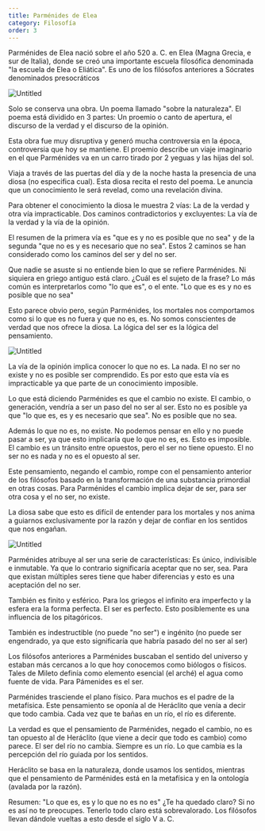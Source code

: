 ```yaml
---
title: Parménides de Elea
category: Filosofía
order: 3
---
```


Parménides de Elea nació sobre el año 520 a. C. en Elea (Magna Grecia, e sur de Italia), donde se creó una importante escuela filosófica denominada "la escuela de Elea o Eliática". Es uno de los filósofos anteriores a Sócrates denominados presocráticos

![Untitled]({{site.baseurl}}/images/Parme%CC%81nides%20de%20Elea%20446fa30313a14b889de389c753dfa2a1/Magna_Graecia_ancient_colonies_and_dialects-es_-_Velia_-_Wikipedia__la_enciclopedia_libre.png)

Solo se conserva una obra. Un poema llamado "sobre la naturaleza". El poema está dividido en 3 partes: Un proemio o canto de apertura, el discurso de la verdad y el discurso de la opinión.

Esta obra fue muy disruptiva y generó mucha controversia en la época, controversia que hoy se mantiene. El proemio describe un viaje imaginario en el que Parménides va en un carro tirado por 2 yeguas y las hijas del sol.

Viaja a través de las puertas del día y de la noche hasta la presencia de una diosa (no especifica cual). Esta diosa recita el resto del poema. Le anuncia que un conocimiento le será revelad, como una revelación divina.

Para obtener el conocimiento la diosa le muestra 2 vías: La de la verdad y otra vía impracticable. Dos caminos contradictorios y excluyentes: La vía de la verdad y la vía de la opinión.

El resumen de la primera vía es "que es y no es posible que no sea" y de la segunda "que no es y es necesario que no sea". Estos 2 caminos se han considerado como los caminos del ser y del no ser.

Que nadie se asuste si no entiende bien lo que se refiere Parménides. Ni siquiera en griego antiguo está claro. ¿Cuál es el sujeto de la frase? Lo más común es interpretarlos como "lo que es", o el ente. "Lo que es es y no es posible que no sea"

Esto parece obvio pero, según Parménides, los mortales nos comportamos como si lo que es no fuera y que no es, es. No somos conscientes de verdad que nos ofrece la diosa. La lógica del ser es la lógica del pensamiento.

![Untitled]({{site.baseurl}}/images/Parme%CC%81nides%20de%20Elea%20446fa30313a14b889de389c753dfa2a1/Parmenides_jpg__283370_.png)

La vía de la opinión implica conocer lo que no es. La nada. El no ser no existe y no es posible ser comprendido. Es por esto que esta vía es impracticable ya que parte de un conocimiento imposible.

Lo que está diciendo Parménides es que el cambio no existe. El cambio, o generación, vendría a ser un paso del no ser al ser. Esto no es posible ya que "lo que es, es y es necesario que sea". No es posible que no sea.

Además lo que no es, no existe. No podemos pensar en ello y no puede pasar a ser, ya que esto implicaría que lo que no es, es. Esto es imposible. El cambio es un tránsito entre opuestos, pero el ser no tiene opuesto. El no ser no es nada y no es el opuesto al ser.

Este pensamiento, negando el cambio, rompe con el pensamiento anterior de los filósofos basado en la transformación de una substancia primordial en otras cosas. Para Parménides el cambio implica dejar de ser, para ser otra cosa y el no ser, no existe.

La diosa sabe que esto es difícil de entender para los mortales y nos anima a guiarnos exclusivamente por la razón y dejar de confiar en los sentidos que nos engañan. 

![Untitled]({{site.baseurl}}/images/Parme%CC%81nides%20de%20Elea%20446fa30313a14b889de389c753dfa2a1/La_scuola_di_Atene_jpeg.png)

Parménides atribuye al ser una serie de características: Es único, indivisible e inmutable. Ya que lo contrario significaría aceptar que no ser, sea. Para que existan múltiples seres tiene que haber diferencias y esto es una aceptación del no ser.

También es finito y esférico. Para los griegos el infinito era imperfecto y la esfera era la forma perfecta. El ser es perfecto. Esto posiblemente es una influencia de los pitagóricos. 

También es indestructible (no puede "no ser") e ingénito (no puede ser engendrado, ya que esto significaría que habría pasado del no ser al ser)

Los filósofos anteriores a Parménides buscaban el sentido del universo y estaban más cercanos a lo que hoy conocemos como biólogos o físicos. Tales de Mileto definía como elemento esencial (el arché) el agua como fuente de vida. Para Pámenides es el ser.

Parménides trasciende el plano físico. Para muchos es el padre de la metafísica. Este pensamiento se oponía al de Heráclito que venía a decir que todo cambia. Cada vez que te bañas en un río, el río es diferente.

La verdad es que el pensamiento de Parménides, negado el cambio, no es tan opuesto al de Heráclito (que viene a decir que todo es cambio) como parece. El ser del río no cambia. Siempre es un río. Lo que cambia es la percepción del río guiada por los sentidos.

Heráclito se basa en la naturaleza, donde usamos los sentidos, mientras que el pensamiento de Parménides está en la metafísica y en la ontología (avalada por la razón).

Resumen: "Lo que es, es y lo que no es no es" ¿Te ha quedado claro? Si no es así no te preocupes. Tenerlo todo claro está sobrevalorado. Los filósofos llevan dándole vueltas a esto desde el siglo V a. C.
